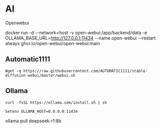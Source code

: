 # AI

Openwebui

docker run -d --network=host -v open-webui:/app/backend/data -e OLLAMA_BASE_URL=http://127.0.0.1:11434 --name open-webui --restart always ghcr.io/open-webui/open-webui:main


## Automatic1111

`Wget -q https://raw.githubusercontent.com/AUTOMATIC1111/stable-diffusion-webui/master/webui.sh`

## Ollama

`curl -fsSL https://ollama.com/install.sh | sh`

`Setenv OLLAMA_HOST=0.0.0.0:11434`

ollama pull deepseek-r1:8b


